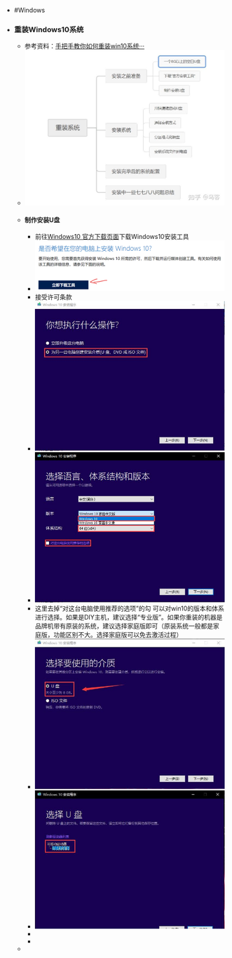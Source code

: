 - #Windows
- ### 重装Windows10系统
	- 参考资料：[手把手教你如何重装win10系统···](https://zhuanlan.zhihu.com/p/108156241)
	- ![image.png](../assets/image_1661407179371_0.png)
	- #### 制作安装U盘
		- 前往[Windows10 官方下载页面](https://www.microsoft.com/zh-cn/software-download/windows10)下载Windows10安装工具
		- ![image.png](../assets/image_1661407337863_0.png)
		- 接受许可条款
		- ![image.png](../assets/image_1661407398762_0.png)
		- ![image.png](../assets/image_1661407437775_0.png)
		- 这里去掉“对这台电脑使用推荐的选项”的勾 可以对win10的版本和体系进行选择。如果是DIY主机，建议选择“专业版”。如果你重装的机器是品牌机带有原装的系统，建议选择家庭版即可（原装系统一般都是家庭版，功能区别不大。选择家庭版可以免去激活过程）
		- ![image.png](../assets/image_1661407455543_0.png)
		- ![image.png](../assets/image_1661407468130_0.png)
		-
		-
	-